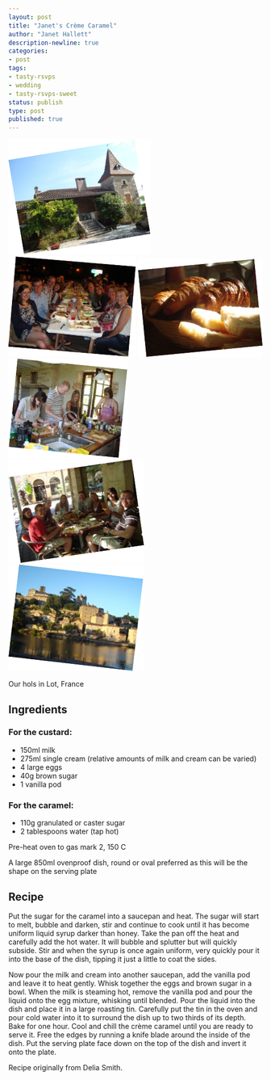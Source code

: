 ```yaml
---
layout: post
title: "Janet's Crème Caramel"
author: "Janet Hallett"
description-newline: true
categories:
- post
tags:
- tasty-rsvps
- wedding
- tasty-rsvps-sweet
status: publish
type: post
published: true
---
```


<div class="image-border-frame inline-image inline-image-left inline-image-with-caption janet-frame" id="img-parent-div-for-janet-pictures">
  <img src='/images/janet-creme-caramel/Picture1.png' id="img-janet-1" />
  <img src='/images/janet-creme-caramel/Picture2.png' id="img-janet-2" />
  <img src='/images/janet-creme-caramel/Picture3.png' id="img-janet-3" />
  <img src='/images/janet-creme-caramel/Picture4.png' id="img-janet-4" />
  <img src='/images/janet-creme-caramel/Picture5.png' id="img-janet-5" />
  <img src='/images/janet-creme-caramel/Picture6.png' id="img-janet-6" />

  <p class="inline-image-cap">Our hols in Lot, France</p>
</div>

## Ingredients

### For the custard:

* 150ml milk
* 275ml single cream (relative amounts of milk and cream can be varied)
* 4 large eggs
* 40g brown sugar
* 1 vanilla pod

### For the caramel:
* 110g granulated or caster sugar
* 2 tablespoons water (tap hot)

Pre-heat oven to gas mark 2, 150 C

A large 850ml ovenproof dish, round or oval preferred as this will be the shape on the serving plate

## Recipe

Put the sugar for the caramel into a saucepan and heat. The sugar will start to melt, bubble and darken, stir and continue to cook until it has become uniform liquid syrup darker than honey. Take the pan off the heat and carefully add the hot water. It will bubble and splutter but will quickly subside. Stir and when the syrup is once again uniform, very quickly pour it into the base of the dish, tipping it just a little to coat the sides.

Now pour the milk and cream into another saucepan, add the vanilla pod and leave it to heat gently. Whisk together the eggs and brown sugar in a bowl. When the milk is steaming hot, remove the vanilla pod and pour the liquid onto the egg mixture, whisking until blended. Pour the liquid into the dish and place it in a large roasting tin. Carefully put the tin in the oven and pour cold water into it to surround the dish up to two thirds of its depth. Bake for one hour. Cool and chill the crème caramel until you are ready to serve it. Free the edges by running a knife blade around the inside of the dish. Put the serving plate face down on the top of the dish and invert it onto the plate.

Recipe originally from Delia Smith.
